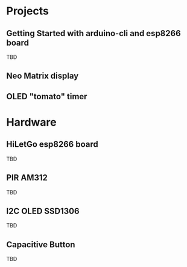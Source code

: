 # Projects

## Getting Started with arduino-cli and esp8266 board
TBD

## Neo Matrix display

## OLED "tomato" timer


# Hardware

## HiLetGo esp8266 board
TBD

## PIR AM312
TBD

## I2C OLED SSD1306
TBD

## Capacitive Button
TBD

